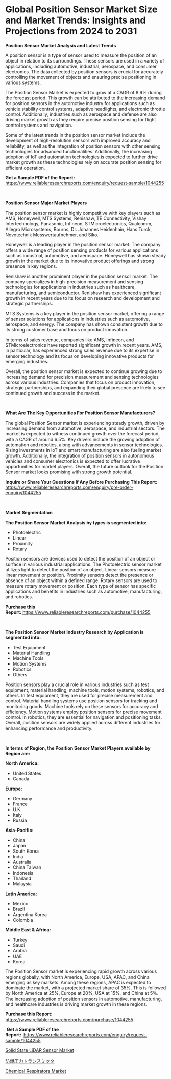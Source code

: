 <p><h1>Global Position Sensor Market Size and Market Trends: Insights and Projections from 2024 to 2031</h1></p><p><strong>Position Sensor Market Analysis and Latest Trends</strong></p>
<p><p>A position sensor is a type of sensor used to measure the position of an object in relation to its surroundings. These sensors are used in a variety of applications, including automotive, industrial, aerospace, and consumer electronics. The data collected by position sensors is crucial for accurately controlling the movement of objects and ensuring precise positioning in various systems.</p><p>The Position Sensor Market is expected to grow at a CAGR of 8.9% during the forecast period. This growth can be attributed to the increasing demand for position sensors in the automotive industry for applications such as vehicle stability control systems, adaptive headlights, and electronic throttle control. Additionally, industries such as aerospace and defense are also driving market growth as they require precise position sensing for flight control systems and navigation.</p><p>Some of the latest trends in the position sensor market include the development of high-resolution sensors with improved accuracy and reliability, as well as the integration of position sensors with other sensing technologies for advanced functionalities. Additionally, the increasing adoption of IoT and automation technologies is expected to further drive market growth as these technologies rely on accurate position sensing for efficient operation.</p></p>
<p><strong>Get a Sample PDF of the Report:&nbsp;</strong> <a href="https://www.reliableresearchreports.com/enquiry/request-sample/1044255">https://www.reliableresearchreports.com/enquiry/request-sample/1044255</a></p>
<p>&nbsp;</p>
<p><strong>Position Sensor Major Market Players</strong></p>
<p><p>The position sensor market is highly competitive with key players such as AMS, Honeywell, MTS Systems, Renishaw, TE Connectivity, Vishay Intertechnology, Panasonic, Infineon, STMicroelectronics, Qualcomm, Allegro Microsystems, Bourns, Dr. Johannes Heidenhain, Hans Turck, Novotechnik Messwertaufnehmer, and Siko.</p><p>Honeywell is a leading player in the position sensor market. The company offers a wide range of position sensing products for various applications such as industrial, automotive, and aerospace. Honeywell has shown steady growth in the market due to its innovative product offerings and strong presence in key regions.</p><p>Renishaw is another prominent player in the position sensor market. The company specializes in high-precision measurement and sensing technologies for applications in industries such as healthcare, manufacturing, and semiconductor. Renishaw has experienced significant growth in recent years due to its focus on research and development and strategic partnerships.</p><p>MTS Systems is a key player in the position sensor market, offering a range of sensor solutions for applications in industries such as automotive, aerospace, and energy. The company has shown consistent growth due to its strong customer base and focus on product innovation.</p><p>In terms of sales revenue, companies like AMS, Infineon, and STMicroelectronics have reported significant growth in recent years. AMS, in particular, has experienced strong sales revenue due to its expertise in sensor technology and its focus on developing innovative products for emerging industries.</p><p>Overall, the position sensor market is expected to continue growing due to increasing demand for precision measurement and sensing technologies across various industries. Companies that focus on product innovation, strategic partnerships, and expanding their global presence are likely to see continued growth and success in the market.</p></p>
<p>&nbsp;</p>
<p><strong>What Are The Key Opportunities For Position Sensor Manufacturers?</strong></p>
<p><p>The global Position Sensor market is experiencing steady growth, driven by increasing demand from automotive, aerospace, and industrial sectors. The market is expected to witness continued growth over the forecast period, with a CAGR of around 6.5%. Key drivers include the growing adoption of automation and robotics, along with advancements in sensor technologies. Rising investments in IoT and smart manufacturing are also fueling market growth. Additionally, the integration of position sensors in autonomous vehicles and consumer electronics is expected to offer lucrative opportunities for market players. Overall, the future outlook for the Position Sensor market looks promising with strong growth potential.</p></p>
<p><strong>Inquire or Share Your Questions If Any Before Purchasing This Report:</strong> <a href="https://www.reliableresearchreports.com/enquiry/pre-order-enquiry/1044255">https://www.reliableresearchreports.com/enquiry/pre-order-enquiry/1044255</a></p>
<p>&nbsp;</p>
<p><strong>Market Segmentation</strong></p>
<p><strong>The Position Sensor Market Analysis by types is segmented into:</strong></p>
<p><ul><li>Photoelectric</li><li>Linear</li><li>Proximity</li><li>Rotary</li></ul></p>
<p><p>Position sensors are devices used to detect the position of an object or surface in various industrial applications. The Photoelectric sensor market utilizes light to detect the position of an object. Linear sensors measure linear movement or position. Proximity sensors detect the presence or absence of an object within a defined range. Rotary sensors are used to measure rotary movement or position. Each type of sensor has specific applications and benefits in industries such as automotive, manufacturing, and robotics.</p></p>
<p><strong>Purchase this Report:&nbsp;</strong><a href="https://www.reliableresearchreports.com/purchase/1044255">https://www.reliableresearchreports.com/purchase/1044255</a></p>
<p>&nbsp;</p>
<p><strong>The Position Sensor Market Industry Research by Application is segmented into:</strong></p>
<p><ul><li>Test Equipment</li><li>Material Handling</li><li>Machine Tools</li><li>Motion Systems</li><li>Robotics</li><li>Others</li></ul></p>
<p><p>Position sensors play a crucial role in various industries such as test equipment, material handling, machine tools, motion systems, robotics, and others. In test equipment, they are used for precise measurement and control. Material handling systems use position sensors for tracking and monitoring goods. Machine tools rely on these sensors for accuracy and efficiency. Motion systems employ position sensors for precise movement control. In robotics, they are essential for navigation and positioning tasks. Overall, position sensors are widely applied across different industries for enhancing performance and productivity.</p></p>
<p>&nbsp;</p>
<p><strong>In terms of Region, the Position Sensor Market Players available by Region are:</strong></p>
<p>
    <p> <strong> North America: </strong>
        <ul>
            <li>United States</li>
            <li>Canada</li>
        </ul>
        </p> 
    <p> <strong> Europe: </strong>
        <ul>
            <li>Germany</li>
            <li>France</li>
            <li>U.K.</li>
            <li>Italy</li>
            <li>Russia</li>
        </ul>
        </p> 
    <p> <strong> Asia-Pacific: </strong>
        <ul>
            <li>China</li>
            <li>Japan</li>
            <li>South Korea</li>
            <li>India</li>
            <li>Australia</li>
            <li>China Taiwan</li>
            <li>Indonesia</li>
            <li>Thailand</li>
            <li>Malaysia</li>
        </ul>
        </p> 
    <p> <strong> Latin America: </strong>
        <ul>
            <li>Mexico</li>
            <li>Brazil</li>
            <li>Argentina Korea</li>
            <li>Colombia</li>
        </ul>
        </p> 
    <p> <strong> Middle East & Africa: </strong>
        <ul>
            <li>Turkey</li>
            <li>Saudi</li>
            <li>Arabia</li>
            <li>UAE</li>
            <li>Korea</li>
        </ul>
    </p>
    </p>
<p><p>The Position Sensor market is experiencing rapid growth across various regions globally, with North America, Europe, USA, APAC, and China emerging as key markets. Among these regions, APAC is expected to dominate the market, with a projected market share of 35%. This is followed by North America at 25%, Europe at 20%, USA at 15%, and China at 5%. The increasing adoption of position sensors in automotive, manufacturing, and healthcare industries is driving market growth in these regions.</p></p>
<p><strong>Purchase this Report: </strong><a href="https://www.reliableresearchreports.com/purchase/1044255">https://www.reliableresearchreports.com/purchase/1044255</a></p>
<p>&nbsp;<strong>Get a Sample PDF of the Report:&nbsp;&nbsp;</strong><a href="https://www.reliableresearchreports.com/enquiry/request-sample/1044255">https://www.reliableresearchreports.com/enquiry/request-sample/1044255</a></p>
<p><strong></strong></p>
<p><p><a href="https://github.com/AKSHATREPORTPRIME/Market-Research-Report-List-3/blob/main/solid-state-lidar-sensor-market.md">Solid State LiDAR Sensor Market</a></p><p><a href="https://github.com/SarahFahey88/Market-Research-Report-List-1/blob/main/981464610663.md">防爆圧力トランスミッタ</a></p><p><a href="https://github.com/indrystar/Market-Research-Report-List-2/blob/main/chemical-respirators-market.md">Chemical Respirators Market</a></p></p>